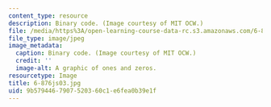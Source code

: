 ```yaml
---
content_type: resource
description: Binary code. (Image courtesy of MIT OCW.)
file: /media/https%3A/open-learning-course-data-rc.s3.amazonaws.com/6-876j-advanced-topics-in-cryptography-spring-2003/9b5794467907520360c1e6fea0b39e1f_6-876js03.jpg
file_type: image/jpeg
image_metadata:
  caption: Binary code. (Image courtesy of MIT OCW.)
  credit: ''
  image-alt: A graphic of ones and zeros.
resourcetype: Image
title: 6-876js03.jpg
uid: 9b579446-7907-5203-60c1-e6fea0b39e1f
---
```

